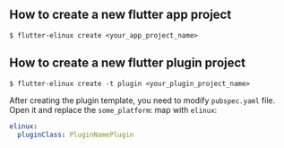 ## How to create a new flutter app project
```Shell
$ flutter-elinux create <your_app_project_name>
```

## How to create a new flutter plugin project
```Shell
$ flutter-elinux create -t plugin <your_plugin_project_name>
```

After creating the plugin template, you need to modify `pubspec.yaml` file. Open it and replace the `some_platform`: map with `elinux`:
```Yaml
elinux:
  pluginClass: PluginNamePlugin
```